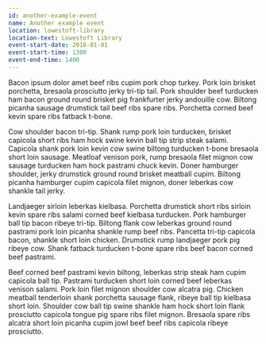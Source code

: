 ```yaml
---
id: another-example-event
name: Another example event
location: lowestoft-library
location-text: Lowestoft Library
event-start-date: 2018-01-01
event-start-time: 1300
event-end-time: 1400
---
```


Bacon ipsum dolor amet beef ribs cupim pork chop turkey. Pork loin brisket porchetta, bresaola prosciutto jerky tri-tip tail. Pork shoulder beef turducken ham bacon ground round brisket pig frankfurter jerky andouille cow. Biltong picanha sausage drumstick tail beef ribs spare ribs. Porchetta corned beef kevin spare ribs fatback t-bone.

Cow shoulder bacon tri-tip. Shank rump pork loin turducken, brisket capicola short ribs ham hock swine kevin ball tip strip steak salami. Capicola shank pork loin kevin cow swine biltong turducken t-bone bresaola short loin sausage. Meatloaf venison pork, rump bresaola filet mignon cow sausage turducken ham hock pastrami chuck kevin. Doner hamburger shoulder, jerky drumstick ground round brisket meatball cupim. Biltong picanha hamburger cupim capicola filet mignon, doner leberkas cow shankle tail jerky.

Landjaeger sirloin leberkas kielbasa. Porchetta drumstick short ribs sirloin kevin spare ribs salami corned beef kielbasa turducken. Pork hamburger ball tip bacon ribeye tri-tip. Biltong flank cow leberkas ground round pastrami pork loin picanha shankle rump beef ribs. Pancetta tri-tip capicola bacon, shankle short loin chicken. Drumstick rump landjaeger pork pig ribeye cow. Shank fatback turducken t-bone spare ribs beef bacon corned beef pastrami.

Beef corned beef pastrami kevin biltong, leberkas strip steak ham cupim capicola ball tip. Pastrami turducken short loin corned beef leberkas venison salami. Pork loin filet mignon shoulder cow alcatra pig. Chicken meatball tenderloin shank porchetta sausage flank, ribeye ball tip kielbasa short loin. Shoulder cow ball tip swine shankle ham hock short loin flank prosciutto capicola tongue pig spare ribs filet mignon. Bresaola spare ribs alcatra short loin picanha cupim jowl beef beef ribs capicola ribeye prosciutto.
